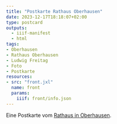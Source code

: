```yaml
---
title: "Postkarte Rathaus Oberhausen"
date: 2023-12-17T18:18:07+02:00
type: postcard
outputs:
  - iiif-manifest
  - html
tags:
- Oberhausen
- Rathaus Oberhausen
- Ludwig Freitag
- Foto
- Postkarte
resources:
- src: "front.jxl"
  name: front
  params:
    iiif: front/info.json
---
```


Eine Postkarte vom [Rathaus in Oberhausen](https://de.wikipedia.org/wiki/Rathaus_Oberhausen).
